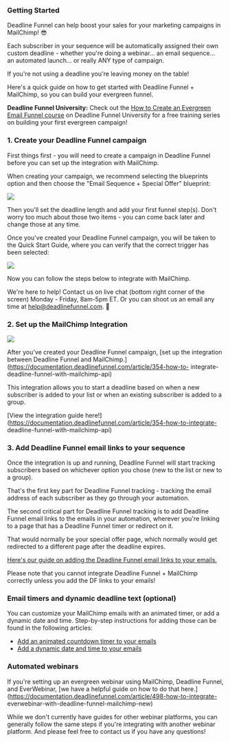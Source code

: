 ### Getting Started

Deadline Funnel can help boost your sales for your marketing campaigns in
MailChimp! 😎

Each subscriber in your sequence will be automatically assigned their own
custom deadline - whether you're doing a webinar... an email sequence... an
automated launch... or really ANY type of campaign.

If you're not using a deadline you're leaving money on the table!

Here's a quick guide on how to get started with Deadline Funnel + MailChimp,
so you can build your evergreen funnel.

**Deadline Funnel University:** Check out the [How to Create an Evergreen
Email Funnel course](https://university.deadlinefunnel.com/courses/evergreen)
on Deadline Funnel University for a free training series on building your
first evergreen campaign!

### 1\. Create your Deadline Funnel campaign

First things first - you will need to create a campaign in Deadline Funnel
before you can set up the integration with MailChimp.

When creating your campaign, we recommend selecting the blueprints option and
then choose the "Email Sequence + Special Offer" blueprint:

![](https://s3.amazonaws.com/helpscout.net/docs/assets/53974d6ce4b0c76107b109d1/images/5dfd10952c7d3a7e9ae5636c/file-4mxM9o3U2U.png)

Then you'll set the deadline length and add your first funnel step(s). Don't
worry too much about those two items - you can come back later and change
those at any time.

Once you've created your Deadline Funnel campaign, you will be taken to the
Quick Start Guide, where you can verify that the correct trigger has been
selected:

![](https://s3.amazonaws.com/helpscout.net/docs/assets/53974d6ce4b0c76107b109d1/images/5dfd11032c7d3a7e9ae56377/file-Y7B45ZIrXI.png)

Now you can follow the steps below to integrate with MailChimp.

We're here to help! Contact us on live chat (bottom right corner of the
screen) Monday - Friday, 8am-5pm ET. Or you can shoot us an email any time at
help@deadlinefunnel.com. 🙂

### 2\. Set up the MailChimp Integration

![](https://s3.amazonaws.com/helpscout.net/docs/assets/53974d6ce4b0c76107b109d1/images/59c190ad2c7d3a73488cfcad/file-jBxxYZ5y4r.png)

After you've created your Deadline Funnel campaign, [set up the integration
between Deadline Funnel and
MailChimp.](https://documentation.deadlinefunnel.com/article/354-how-to-
integrate-deadline-funnel-with-mailchimp-api)

This integration allows you to start a deadline based on when a new subscriber
is added to your list or when an existing subscriber is added to a group.

[View the integration guide
here!](https://documentation.deadlinefunnel.com/article/354-how-to-integrate-
deadline-funnel-with-mailchimp-api)

### 3\. Add Deadline Funnel email links to your sequence

Once the integration is up and running, Deadline Funnel will start tracking
subscribers based on whichever option you chose (new to the list or new to a
group).

That's the first key part for Deadline Funnel tracking - tracking the email
address of each subscriber as they go through your automation.

The second critical part for Deadline Funnel tracking is to add Deadline
Funnel email links to the emails in your automation, wherever you're linking
to a page that has a Deadline Funnel timer or redirect on it.

That would normally be your special offer page, which normally would get
redirected to a different page after the deadline expires.

[Here's our guide on adding the Deadline Funnel email links to your emails.
](https://documentation.deadlinefunnel.com/article/16-expiring-links)  

Please note that you cannot integrate Deadline Funnel + MailChimp correctly
unless you add the DF links to your emails!

### Email timers and dynamic deadline text (optional)

You can customize your MailChimp emails with an animated timer, or add a
dynamic date and time. Step-by-step instructions for adding those can be found
in the following articles:

  * [Add an animated countdown timer to your emails](https://documentation.deadlinefunnel.com/article/255-how-to-add-email-countdown-code-to-mailchimp)
  * [Add a dynamic date and time to your emails](https://documentation.deadlinefunnel.com/article/502-how-to-add-a-dynamic-date-and-time-to-mailchimp-email)

### Automated webinars

If you're setting up an evergreen webinar using MailChimp, Deadline Funnel,
and EverWebinar, [we have a helpful guide on how to do that
here.](https://documentation.deadlinefunnel.com/article/498-how-to-integrate-
everwebinar-with-deadline-funnel-mailchimp-new)

While we don't currently have guides for other webinar platforms, you can
generally follow the same steps if you're integrating with another webinar
platform. And please feel free to contact us if you have any questions!

